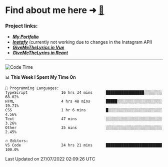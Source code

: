 # Find about me here ➜ [🧑](https://pauabella.dev)

### Project links:
- ***[My Portfolio](https://pauabella.dev)***
- ***[Instafy](https://instafy.me)*** (currently not working due to changes in the Instagram API)
- ***[GiveMeTheLyrics in Vue](https://lyrics.pauabella.dev)***
- ***[GiveMeTheLyrics in React](https://pauabella.dev/GiveMeTheLyrics)***

---
<!--START_SECTION:waka-->
![Code Time](http://img.shields.io/badge/Code%20Time-1%2C320%20hrs%205%20mins-blue)

📊 **This Week I Spent My Time On** 

```text
💬 Programming Languages: 
TypeScript               16 hrs 34 mins      █████████████████░░░░░░░░   68.02% 
HTML                     4 hrs 48 mins       █████░░░░░░░░░░░░░░░░░░░░   19.71% 
CSS                      1 hr 6 mins         █░░░░░░░░░░░░░░░░░░░░░░░░   4.56% 
Text                     47 mins             ░░░░░░░░░░░░░░░░░░░░░░░░░   3.26% 
Other                    35 mins             ░░░░░░░░░░░░░░░░░░░░░░░░░   2.45%

🔥 Editors: 
VS Code                  24 hrs 21 mins      █████████████████████████   100.0%

```


 Last Updated on 27/07/2022 02:09:26 UTC
<!--END_SECTION:waka-->
